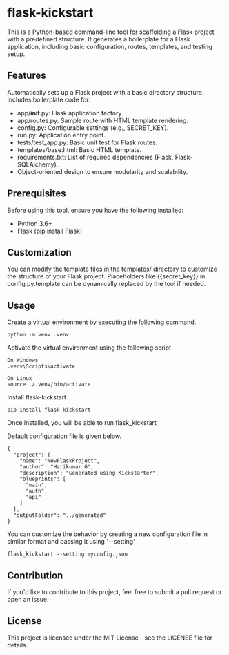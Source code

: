 # flask-kickstart

This is a Python-based command-line tool for scaffolding a Flask project with a predefined structure. It generates a boilerplate for a Flask application, including basic configuration, routes, templates, and testing setup.

## Features
Automatically sets up a Flask project with a basic directory structure.
Includes boilerplate code for:
- app/__init__.py: Flask application factory.
- app/routes.py: Sample route with HTML template rendering.
- config.py: Configurable settings (e.g., SECRET_KEY).
- run.py: Application entry point.
- tests/test_app.py: Basic unit test for Flask routes.
- templates/base.html: Basic HTML template.
- requirements.txt: List of required dependencies (Flask, Flask-SQLAlchemy).
- Object-oriented design to ensure modularity and scalability.
## Prerequisites
Before using this tool, ensure you have the following installed:

- Python 3.6+
- Flask (pip install Flask)

## Customization
You can modify the template files in the templates/ directory to customize the structure of your Flask project.
Placeholders like {{secret_key}} in config.py.template can be dynamically replaced by the tool if needed.

## Usage

Create a virtual environment by executing the following command.
```
python -m venv .venv
```
Activate the virtual environment using the following script
```
On Windows
.venv\Scripts\activate

On Linux
source ./.venv/bin/activate 
```
Install flask-kickstart.
```
pip install flask-kickstart
```
Once installed, you will be able to run flask_kickstart

Default configuration file is given below. 
```
{
  "project": {
    "name": "NewFlaskProject",
    "author": "Harikumar G",
    "description": "Generated using Kickstarter",
    "blueprints": [
      "main",
      "auth",
      "api"
    ]
  },
  "outputFolder": "../generated"
}
```
You can customize the behavior by creating a new configuration file in similar format and passing it using '--setting'

```
flask_kickstart --setting myconfig.json
```
## Contribution
If you'd like to contribute to this project, feel free to submit a pull request or open an issue.

## License
This project is licensed under the MIT License - see the LICENSE file for details.